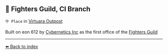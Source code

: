 ## 🏢 Fighters Guild, CI Branch

`🪧 Place` in [Virtuara Outpost](../refs/virtuara_outpost.md)

Built on eon 612 by [Cybernetics Inc](../refs/cybernetics_inc.md) as the first office of the [Fighters Guild](../refs/fighters_guild.md) 


----------
[⬅️ Back to index](../refs/index.md)